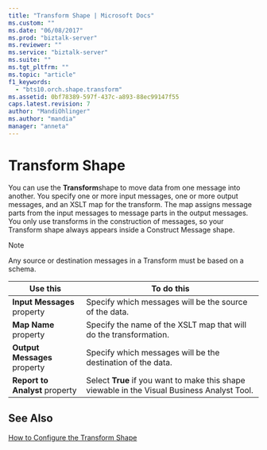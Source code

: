 ```yaml
---
title: "Transform Shape | Microsoft Docs"
ms.custom: ""
ms.date: "06/08/2017"
ms.prod: "biztalk-server"
ms.reviewer: ""
ms.service: "biztalk-server"
ms.suite: ""
ms.tgt_pltfrm: ""
ms.topic: "article"
f1_keywords: 
  - "bts10.orch.shape.transform"
ms.assetid: 0bf78389-597f-437c-a893-88ec99147f55
caps.latest.revision: 7
author: "MandiOhlinger"
ms.author: "mandia"
manager: "anneta"
---
```

# Transform Shape
You can use the **Transform**shape to move data from one message into another. You specify one or more input messages, one or more output messages, and an XSLT map for the transform. The map assigns message parts from the input messages to message parts in the output messages. You only use transforms in the construction of messages, so your Transform shape always appears inside a Construct Message shape.  
  
> [!NOTE]
>  Any source or destination messages in a Transform must be based on a schema.  
  
|Use this|To do this|  
|--------------|----------------|  
|**Input Messages** property|Specify which messages will be the source of the data.|  
|**Map Name** property|Specify the name of the XSLT map that will do the transformation.|  
|**Output Messages** property|Specify which messages will be the destination of the data.|  
|**Report to Analyst** property|Select **True** if you want to make this shape viewable in the Visual Business Analyst Tool.|  
  
## See Also  
 [How to Configure the Transform Shape](../core/how-to-configure-the-transform-shape.md)